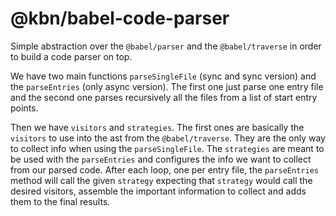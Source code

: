 # @kbn/babel-code-parser

Simple abstraction over the `@babel/parser` and the `@babel/traverse` in order 
to build a code parser on top.

We have two main functions `parseSingleFile` (sync and sync version) and the 
`parseEntries` (only async version). The first one just parse one entry file
and the second one parses recursively all the files from a list of 
start entry points.

Then we have `visitors` and `strategies`. The first ones are basically the
`visitors` to use into the ast from the `@babel/traverse`. They are the only
way to collect info when using the `parseSingleFile`. The `strategies` are
meant to be used with the `parseEntries` and configures the info we want
to collect from our parsed code. After each loop, one per entry file, the
`parseEntries` method will call the given `strategy` expecting that 
`strategy` would call the desired visitors, assemble the important 
information to collect and adds them to the final results.

